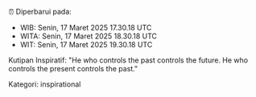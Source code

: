 ⏰ Diperbarui pada:
- WIB: Senin, 17 Maret 2025 17.30.18 UTC
- WITA: Senin, 17 Maret 2025 18.30.18 UTC
- WIT: Senin, 17 Maret 2025 19.30.18 UTC

Kutipan Inspiratif:
"He who controls the past controls the future. He who controls the present controls the past."


Kategori: inspirational

